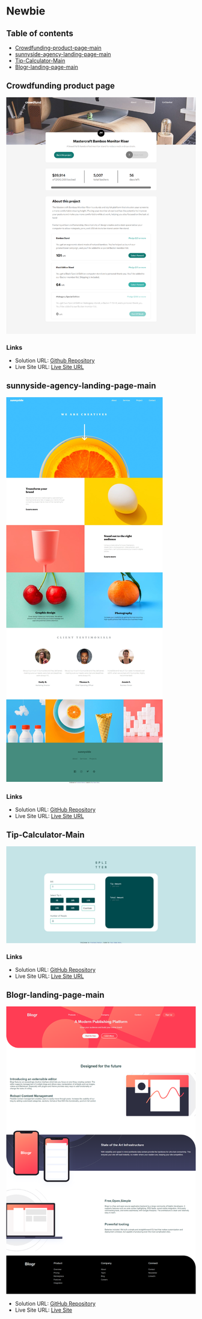 # Newbie
## Table of contents
- [Crowdfunding-product-page-main](Crowdfunding-product-page-main)
- [sunnyside-agency-landing-page-main](sunnyside-agency-landing-page-main)
- [Tip-Calculator-Main](Tip-Calculator-Main)
- [Blogr-landing-page-main](Blogr-landing-page-main)

## Crowdfunding product page
![](./Screenshot11.png)
### Links
- Solution URL: [Github Repository](https://github.com/Codedzephyr/Crowdfunding-product-page-main)
- Live Site URL: [Live Site URL](https://sad-lumiere-ebcc40.netlify.app/)

## sunnyside-agency-landing-page-main
![](./Screenshot12.jpeg)
### Links
- Solution URL: [GitHub Repository](https://github.com/Codedzephyr/sunnyside-agency-landing-page-main)
- Live Site URL: [Live Site URL](https://eager-euler-1e9530.netlify.app/)

## Tip-Calculator-Main
![](./Screenshot13.jpeg)
### Links
- Solution URL: [GitHub Repository](https://github.com/Codedzephyr/Tip-Calculator-app-main)
- Live Site URL: [Live Site URL](https://angry-lalande-f8bbe6.netlify.app/)

## Blogr-landing-page-main
![](./Screenshot14.png)
- Solution URL: [GitHub Repository](https://github.com/Codedzephyr/Blogr-landing-page-main)
- Live Site URL: [Live Site](https://festive-dijkstra-965ec1.netlify.app/)